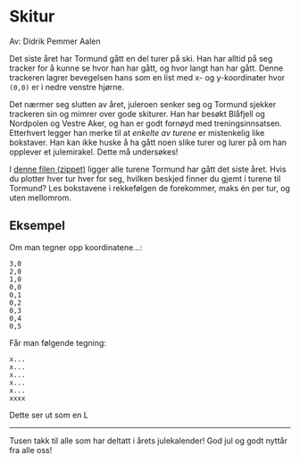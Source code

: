 ﻿# Skitur

Av: Didrik Pemmer Aalen

Det siste året har Tormund gått en del turer på ski. Han har alltid på seg tracker for å kunne se hvor han har gått, og hvor langt han har gått. Denne trackeren lagrer bevegelsen hans som en list med x- og y-koordinater hvor `(0,0)` er i nedre venstre hjørne.

Det nærmer seg slutten av året, juleroen senker seg og Tormund sjekker trackeren sin og mimrer over gode skiturer. Han har besøkt Blåfjell og Nordpolen og Vestre Aker, og han er godt fornøyd med treningsinnsatsen. Etterhvert legger han merke til at _enkelte av turene_ er mistenkelig like bokstaver. Han kan ikke huske å ha gått noen slike turer og lurer på om han opplever et julemirakel. Dette må undersøkes!

I [denne filen (zippet)](https://julekalender.knowit.no/resources/2019-luke24/turer.txt.zip) ligger alle turene Tormund har gått det siste året. Hvis du plotter hver tur hver for seg, hvilken beskjed finner du gjemt i turene til Tormund? Les bokstavene i rekkefølgen de forekommer, maks én per tur, og uten mellomrom.

## Eksempel

Om man tegner opp koordinatene...:

```
3,0
2,0
1,0
0,0
0,1
0,2
0,3
0,4
0,5
```

Får man følgende tegning:

```
x...
x...
x...
x...
x...
xxxx
```

Dette ser ut som en L

---------------------

Tusen takk til alle som har deltatt i årets julekalender! God jul og godt nyttår fra alle oss!